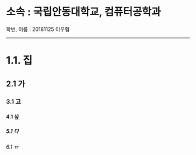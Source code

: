 소속 : 국립안동대학교, 컴퓨터공학과
========================

학번, 이름 : 20181125 이우협

--------------------------------
# 1.1. 집
## 2.1 가
### 3.1 고
#### 4.1 싶
##### 5.1 다
###### 6.1 ㅠ

